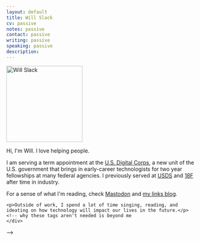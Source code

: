 ```yaml
---
layout: default
title: Will Slack
cv: passive
notes: passive
contact: passive
writing: passive
speaking: passive
description:
---
```


<div class="row marketing">
	<div class="col-sm-4">
	<img  class="img-circle avatar" alt="Will Slack" src="assets/img/headshot.jpg" style="width: 200px;">
	</div>
	<div itemscope itemtype="http://data-vocabulary.org/Person" class="col-sm-8">
	<p class="lead" markdown="1">Hi, I'm <span itemprop="name">Will</span>. I love helping people.</p>
	<p>I am serving a term appointment at the <a href="https://digitalcorps.gsa.gov/">U.S. Digital Corps</a>, a new unit of the U.S. government that brings in early-career technologists for two year fellowships at many federal agencies. I previously served at <a href="https://usds.gov/">USDS</a> and <a href="https://18f.gsa.gov/">18F</a> after time in industry.</p>
	<p>For a sense of what I'm reading, check <a href="https://infosec.exchange/@wslack">Mastodon</a> and <a href="https://slackfeed.blogspot.com">my links blog</a>.</p>

	<p>Outside of work, I spend a lot of time singing, reading, and ideating on how technology will impact our lives in the future.</p>
	<!-- why these tags aren't needed is beyond me
	</div>
</div> -->
